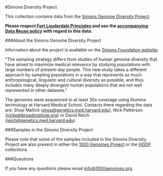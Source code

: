 #Simons Diversity Project

This collection contains data from the [Simons Genome Diversity Project](https://www.simonsfoundation.org/simons-genome-diversity-project/).

**Please respect [Fort Lauderdale Principles](https://www.genome.gov/pages/research/wellcomereport0303.pdf) and see the [accompanying Data Reuse policy](https://github.com/igsr/1000Genomes_data_indexes/blob/master/data_collections/simons_diversity_data/README_Simons_diversity_datareuse_statement.md) with regard to this data.**

###About the Simons Genome Diversity Project

Information about the project is available on the [Simons Foundation website](https://www.simonsfoundation.org/life-sciences/simons-genome-diversity-project-dataset/):

"The sampling strategy differs from studies of human genome diversity that have aimed to maximize medical relevance by studying populations with large numbers of present-day people. This new study takes a different approach by sampling populations in a way that represents as much anthropological, linguistic and cultural diversity as possible, and thus includes many deeply divergent human populations that are not well represented in other datasets."

The genomes were sequenced to at least 30x coverage using Illumina technology at Harvard Medical School. Contacts there regarding the data are: Shop Mallick (shop@genetics.med.harvard.edu), Nick Patterson (nickp@broadinstitute.org) or David Reich (reich@genetics.med.harvard.edu).

###Samples in the Simons Diversity Project

Please note that some of the samples included in the Simons Diversity Project are also present in either the [1000 Genomes Project](http://ftp.1000genomes.ebi.ac.uk/vol1/ftp/data_collections/1000_genomes_project/) or the [HGDP](https://github.com/igsr/1000Genomes_data_indexes/blob/master/data_collections/HGDP/README_HGDP.md) collections.

###Questions

If you have any questions please email info@1000genomes.org.



